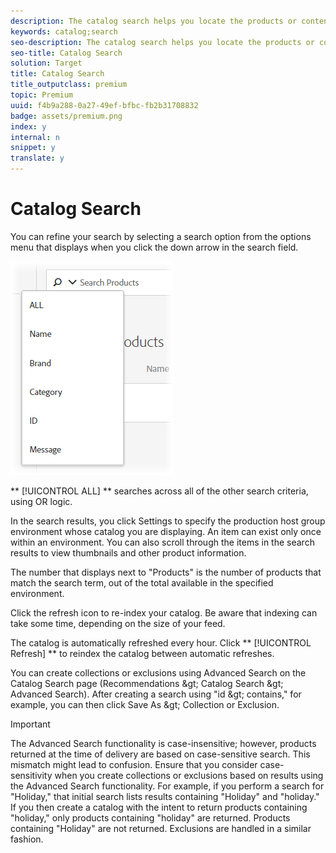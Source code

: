 ```yaml
---
description: The catalog search helps you locate the products or content in your catalog.
keywords: catalog;search
seo-description: The catalog search helps you locate the products or content in your catalog.
seo-title: Catalog Search
solution: Target
title: Catalog Search
title_outputclass: premium
topic: Premium
uuid: f4b9a288-0a27-49ef-bfbc-fb2b31708832
badge: assets/premium.png
index: y
internal: n
snippet: y
translate: y
---
```


# Catalog Search

You can refine your search by selecting a search option from the options menu that displays when you click the down arrow in the search field. 

![](../../assets/searchproductsmenu.png) 

** [!UICONTROL  ALL] ** searches across all of the other search criteria, using OR logic. 

In the search results, you click Settings to specify the production host group environment whose catalog you are displaying. An item can exist only once within an environment. You can also scroll through the items in the search results to view thumbnails and other product information. 

The number that displays next to "Products" is the number of products that match the search term, out of the total available in the specified environment. 

Click the refresh icon to re-index your catalog. Be aware that indexing can take some time, depending on the size of your feed. 

The catalog is automatically refreshed every hour. Click ** [!UICONTROL  Refresh] ** to reindex the catalog between automatic refreshes. 

You can create collections or exclusions using Advanced Search on the Catalog Search page (Recommendations &amp;gt; Catalog Search &amp;gt; Advanced Search). After creating a search using "id &amp;gt; contains," for example, you can then click Save As &amp;gt; Collection or Exclusion. 


>[!IMPORTANT]
>
>The Advanced Search functionality is case-insensitive; however, products returned at the time of delivery are based on case-sensitive search. This mismatch might lead to confusion. Ensure that you consider case-sensitivity when you create collections or exclusions based on results using the Advanced Search functionality. For example, if you perform a search for "Holiday," that initial search lists results containing "Holiday" and "holiday." If you then create a catalog with the intent to return products containing "holiday," only products containing "holiday" are returned. Products containing "Holiday" are not returned. Exclusions are handled in a similar fashion.


